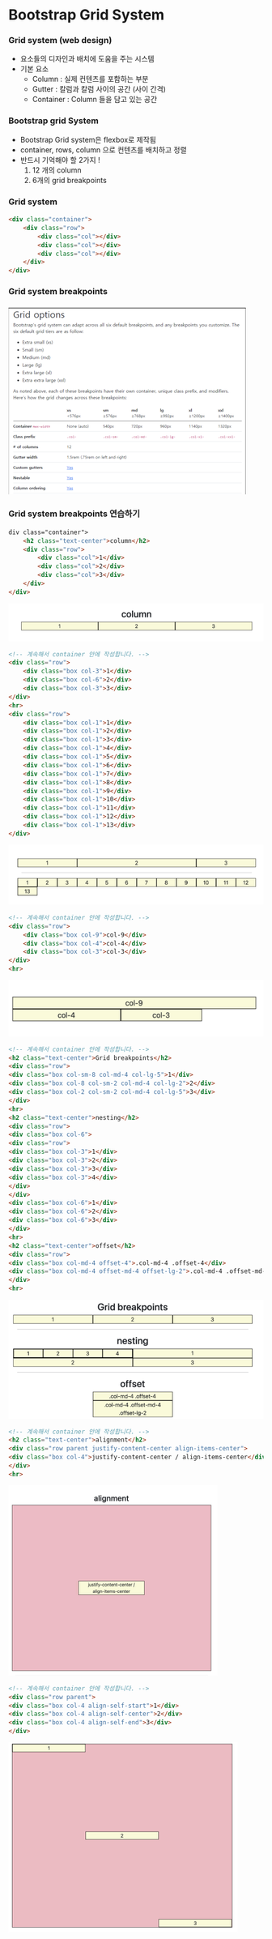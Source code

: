 # Bootstrap Grid System

### Grid system (web design)

- 요소들의 디자인과 배치에 도움을 주는 시스템
- 기본 요소
  - Column : 실제 컨텐츠를 포함하는 부분
  - Gutter : 칼럼과 칼럼 사이의 공간 (사이 간격)
  - Container : Column 들을 담고 있는 공간

### Bootstrap grid System

- Bootstrap Grid system은 flexbox로 제작됨
- container, rows, column 으로 컨텐츠를 배치하고 정렬
- 반드시 기억해야 할 2가지 !
  1. 12 개의 column
  2. 6개의 grid breakpoints

### Grid system

```html
<div class="container">
    <div class="row">
        <div class="col"></div>
        <div class="col"></div>
        <div class="col"></div>
    </div>
</div>
```

### Grid system breakpoints

![image-20220907134537771](WEB_7.assets/image-20220907134537771.png)

### Grid system breakpoints 연습하기

```html
div class="container">
    <h2 class="text-center">column</h2>
    <div class="row">
        <div class="col">1</div>
        <div class="col">2</div>
        <div class="col">3</div>
    </div>
</div>
```



![image-20220907134605670](WEB_7.assets/image-20220907134605670.png)

```html
<!-- 계속해서 container 안에 작성합니다. -->
<div class="row">
    <div class="box col-3">1</div>
    <div class="box col-6">2</div>
    <div class="box col-3">3</div>
</div>
<hr>
<div class="row">
    <div class="box col-1">1</div>
    <div class="box col-1">2</div>
    <div class="box col-1">3</div>
    <div class="box col-1">4</div>
    <div class="box col-1">5</div>
    <div class="box col-1">6</div>
    <div class="box col-1">7</div>
    <div class="box col-1">8</div>
    <div class="box col-1">9</div>
    <div class="box col-1">10</div>
    <div class="box col-1">11</div>
    <div class="box col-1">12</div>
    <div class="box col-1">13</div>
</div>
```

![image-20220907134722847](WEB_7.assets/image-20220907134722847.png)

```html
<!-- 계속해서 container 안에 작성합니다. -->
<div class="row">
    <div class="box col-9">col-9</div>
    <div class="box col-4">col-4</div>
    <div class="box col-3">col-3</div>
</div>
<hr>
```

![image-20220907134748689](WEB_7.assets/image-20220907134748689.png)

```html
<!-- 계속해서 container 안에 작성합니다. -->
<h2 class="text-center">Grid breakpoints</h2>
<div class="row">
<div class="box col-sm-8 col-md-4 col-lg-5">1</div>
<div class="box col-8 col-sm-2 col-md-4 col-lg-2">2</div>
<div class="box col-2 col-sm-2 col-md-4 col-lg-5">3</div>
</div>
<hr>
<h2 class="text-center">nesting</h2>
<div class="row">
<div class="box col-6">
<div class="row">
<div class="box col-3">1</div>
<div class="box col-3">2</div>
<div class="box col-3">3</div>
<div class="box col-3">4</div>
</div>
</div>
<div class="box col-6">1</div>
<div class="box col-6">2</div>
<div class="box col-6">3</div>
</div>
<hr>
<h2 class="text-center">offset</h2>
<div class="row">
<div class="box col-md-4 offset-4">.col-md-4 .offset-4</div>
<div class="box col-md-4 offset-md-4 offset-lg-2">.col-md-4 .offset-md-4 .offset-lg-2</div>
</div>
<hr>
```

![image-20220907140126637](WEB_7.assets/image-20220907140126637.png)

```html
<!-- 계속해서 container 안에 작성합니다. -->
<h2 class="text-center">alignment</h2>
<div class="row parent justify-content-center align-items-center">
<div class="box col-4">justify-content-center / align-items-center</div>
</div>
<hr>
```

![image-20220907140346951](WEB_7.assets/image-20220907140346951.png)

```html
<!-- 계속해서 container 안에 작성합니다. -->
<div class="row parent">
<div class="box col-4 align-self-start">1</div>
<div class="box col-4 align-self-center">2</div>
<div class="box col-4 align-self-end">3</div>
</div>
```

![image-20220907140358687](WEB_7.assets/image-20220907140358687.png)